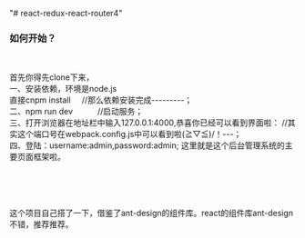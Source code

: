 "# react-redux-react-router4" 

<h3>如何开始？</h3><br/>

首先你得先clone下来，<br/>
一、安装依赖，环境是node.js <br/>
    直接cnpm install &nbsp;&nbsp;&nbsp;&nbsp;//那么依赖安装完成---------；<br/>
二、npm run dev       &nbsp;&nbsp;&nbsp;&nbsp;&nbsp;&nbsp;&nbsp;        &nbsp; //启动服务；<br/>
三、打开浏览器在地址栏中输入127.0.0.1:4000,恭喜你已经可以看到界面啦：
     //其实这个端口号在webpack.config.js中可以看到啦\(≧▽≦)/！---；<br/>
四、登陆：username:admin,password:admin; 这里就是这个后台管理系统的主要页面框架啦。<br/>

<br/><br/><br/>



这个项目自己搭了一下，借鉴了ant-design的组件库。react的组件库ant-design不错，推荐推荐。
<br/><br/><br/><br/><br/><br/>


